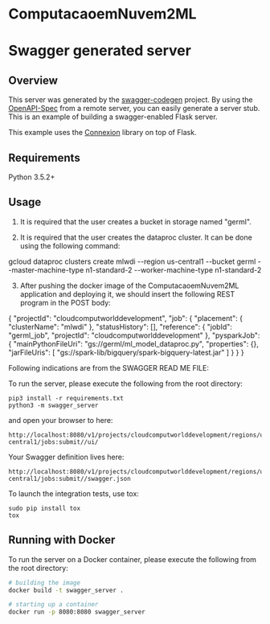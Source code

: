 # ComputacaoemNuvem2ML

# Swagger generated server

## Overview
This server was generated by the [swagger-codegen](https://github.com/swagger-api/swagger-codegen) project. By using the
[OpenAPI-Spec](https://github.com/swagger-api/swagger-core/wiki) from a remote server, you can easily generate a server stub.  This
is an example of building a swagger-enabled Flask server.

This example uses the [Connexion](https://github.com/zalando/connexion) library on top of Flask.

## Requirements
Python 3.5.2+

## Usage

1. It is required that the user creates a bucket in storage named "germl".

2. It is required that the user creates the dataproc cluster. It can be done using the following command:

gcloud dataproc clusters create mlwdi --region us-central1 --bucket germl --master-machine-type n1-standard-2 --worker-machine-type n1-standard-2

3. After pushing the docker image of the ComputacaoemNuvem2ML application and deploying it, we should insert the following REST program in the POST body:

{
  "projectId": "cloudcomputworlddevelopment",
  "job": {
    "placement": {
      "clusterName": "mlwdi"
    },
    "statusHistory": [],
    "reference": {
      "jobId": "germl_job",
      "projectId": "cloudcomputworlddevelopment"
    },
    "pysparkJob": {
      "mainPythonFileUri": "gs://germl/ml_model_dataproc.py",
      "properties": {},
      "jarFileUris": [
        "gs://spark-lib/bigquery/spark-bigquery-latest.jar"
      ]
    }
  }
}

Following indications are from the
SWAGGER READ ME FILE:

To run the server, please execute the following from the root directory:

```
pip3 install -r requirements.txt
python3 -m swagger_server
```

and open your browser to here:

```
http://localhost:8080/v1/projects/cloudcomputworlddevelopment/regions/us-central1/jobs:submit//ui/
```

Your Swagger definition lives here:

```
http://localhost:8080/v1/projects/cloudcomputworlddevelopment/regions/us-central1/jobs:submit//swagger.json
```

To launch the integration tests, use tox:
```
sudo pip install tox
tox
```

## Running with Docker

To run the server on a Docker container, please execute the following from the root directory:

```bash
# building the image
docker build -t swagger_server .

# starting up a container
docker run -p 8080:8080 swagger_server
```
